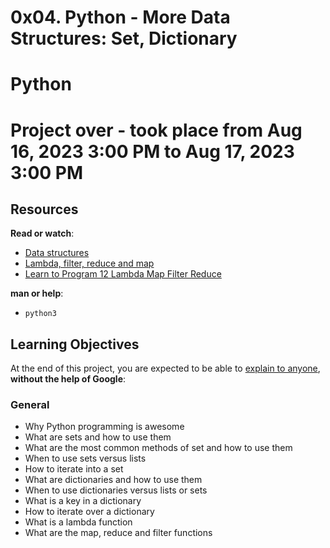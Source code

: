 # 0x04. Python - More Data Structures: Set, Dictionary
# Python

# Project over - took place from Aug 16, 2023 3:00 PM to Aug 17, 2023 3:00 PM


<div class="panel-body">
    <h2>Resources</h2>

<p><strong>Read or watch</strong>:</p>

<ul>
<li><a href="/rltoken/GmgoSUtBbHBW8suWkws51g" title="Data structures" target="_blank">Data structures</a> </li>
<li><a href="/rltoken/53f4kKVT0-jyzrJstOSJWg" title="Lambda, filter, reduce and map" target="_blank">Lambda, filter, reduce and map</a> </li>
<li><a href="/rltoken/v9eyFryhkYmxDI13iTx2VA" title="Learn to Program 12 Lambda Map Filter Reduce" target="_blank">Learn to Program 12 Lambda Map Filter Reduce</a> </li>
</ul>

<p><strong>man or help</strong>:</p>

<ul>
<li><code>python3</code></li>
</ul>

<h2>Learning Objectives</h2>

<p>At the end of this project, you are expected to be able to <a href="/rltoken/nbatZmfQyeB03w9ipyFhSw" title="explain to anyone" target="_blank">explain to anyone</a>, <strong>without the help of Google</strong>:</p>

<h3>General</h3>

<ul>
<li>Why Python programming is awesome</li>
<li>What are sets and how to use them</li>
<li>What are the most common methods of set and how to use them</li>
<li>When to use sets versus lists</li>
<li>How to iterate into a set</li>
<li>What are dictionaries and how to use them</li>
<li>When to use dictionaries versus lists or sets</li>
<li>What is a key in a dictionary</li>
<li>How to iterate over a dictionary</li>
<li>What is a lambda function</li>
<li>What are the map, reduce and filter functions</li>
</ul>

  </div>
